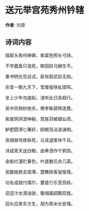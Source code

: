 # 送元举宫苑秀州钤辖

**作者**: 刘弇

## 诗词内容

插犀头角何峥嵘，紫棠色照长弓骍。

不学蠹鱼只浪死，聊因跃马酬生平。

奏书明光觅自试，臣有胆武前无勍。

俞音一朝九天下，莹膏瘦铁虬铿鸣。

坐上少年勿遽起，请听此日吴趋行。

吴中风物妙绝杀，槜李髹碧辉连甍。

紫崖阴洞泄神秘，霓旌羽帔嬉仙灵。

鲈肥閟滑匕箸好，鸥眠凫浴波澜明。

突烟昼恬夜柝死，元戎退案休千兵。

诗成青天送白眼，由拳洒作千鸦惊。

金船烂漫贮春色，叶底数花余几英。

吴酸挨肠去宿滞，楚舞挑客留瘦情。

功名成就付偶尔，要是行乐宽吾龄。

迢迢汴水滴油驶，暖烟画鹢酣双旌。

回头应笑东方生，胡为索米长安城。

